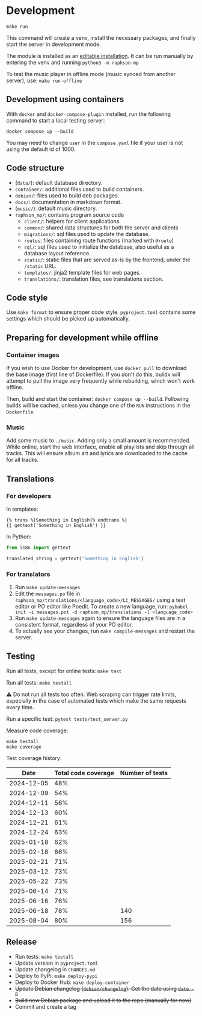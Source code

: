 # Development

```
make run
```

This command will create a venv, install the necessary packages, and finally start the server in development mode.

The module is installed as an [editable installation](https://setuptools.pypa.io/en/latest/userguide/development_mode.html). It can be run manually by entering the venv and running `python3 -m raphson-mp`

To test the music player in offline mode (music synced from another server), use: `make run-offline`

## Development using containers

With `docker` and `docker-compose-plugin` installed, run the following command to start a local testing server:
```
docker compose up --build
```

You may need to change `user` in the `compose.yaml` file if your user is not using the default id of 1000.

## Code structure

  * (`data/`): default database directory.
  * `container/`: additional files used to build containers.
  * `debian/`: files used to build deb packages.
  * `docs/`: documentation in markdown format.
  * (`music/`): default music directory.
  * `raphson_mp/`: contains program source code
    * `client/`: helpers for client applications
    * `common/`: shared data structures for both the server and clients
    * `migrations/`: sql files used to update the database.
    * `routes`: files containing route functions (marked with `@route`)
    * `sql/`: sql files used to initialize the database, also useful as a database layout reference.
    * `static/`: static files that are served as-is by the frontend, under the `/static` URL.
    * `templates/`: jinja2 template files for web pages.
    * `translations/`: translation files, see translations section.

## Code style

Use `make format` to ensure proper code style. `pyproject.toml` contains some settings which should be picked up automatically.

## Preparing for development while offline

### Container images

If you wish to use Docker for development, use `docker pull` to download the base image (first line of Dockerfile). If you don't do this, buildx will attempt to pull the image very frequently while rebuilding, which won't work offline.

Then, build and start the container: `docker compose up --build`. Following builds will be cached, unless you change one of the `RUN` instructions in the `Dockerfile`.

### Music

Add some music to `./music`. Adding only a small amount is recommended. While online, start the web interface, enable all playlists and skip through all tracks. This will ensure album art and lyrics are downloaded to the cache for all tracks.

## Translations

### For developers

In templates:
```jinja
{% trans %}Something in English{% endtrans %}
{{ gettext('Something in English') }}
```

In Python:
```py
from i18n import gettext

translated_string = gettext('Something in English')
```

### For translators

1. Run `make update-messages`
2. Edit the `messages.po` file in `raphson_mp/translations/<language_code>/LC_MESSAGES/` using a text editor or PO editor like Poedit. To create a new language, run: `pybabel init -i messages.pot -d raphson_mp/translations -l <language_code>`
3. Run `make update-messages` again to ensure the language files are in a consistent format, regardless of your PO editor.
4. To actually see your changes, run `make compile-messages` and restart the server.

## Testing

Run all tests, except for online tests: `make test`

Run all tests: `make testall`

⚠️ Do not run all tests too often. Web scraping can trigger rate limits, especially in the case of automated tests which make the same requests every time.

Run a specific test: `pytest tests/test_server.py`

Measure code coverage:
```
make testall
make coverage
```

Test coverage history:

| Date       | Total code coverage | Number of tests
| ---------- | ------------------- | ---------------
| 2024-12-05 | 48%                 |
| 2024-12-09 | 54%                 |
| 2024-12-11 | 56%                 |
| 2024-12-13 | 60%                 |
| 2024-12-21 | 61%                 |
| 2024-12-24 | 63%                 |
| 2025-01-18 | 62%                 |
| 2025-02-18 | 66%                 |
| 2025-02-21 | 71%                 |
| 2025-03-12 | 73%                 |
| 2025-05-22 | 73%                 |
| 2025-06-14 | 71%                 |
| 2025-06-16 | 76%                 |
| 2025-06-18 | 78%                 | 140
| 2025-08-04 | 80%                 | 156

## Release

* Run tests: `make testall`
* Update version in `pyproject.toml`
* Update changelog in `CHANGES.md`
* Deploy to PyPi: `make deploy-pypi`
* Deploy to Docker Hub: `make deploy-container`
* ~~Update Debian changelog (`debian/changelog`). Get the date using `date -R`~~
* ~~Build new Debian package and upload it to the repo (manually for now)~~
* Commit and create a tag
